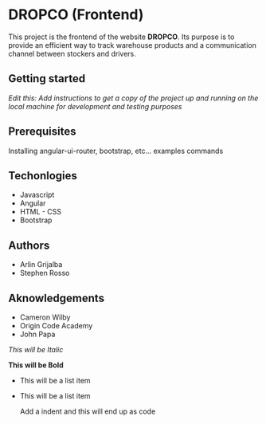 DROPCO (Frontend)
==============
This project is the frontend of the website **DROPCO**. Its purpose is to provide an efficient way to track warehouse products and a communication channel between stockers and drivers.

Getting started
--------------
*Edit this:*
*Add instructions to get a copy of the project up and running on the local machine for development and testing purposes*

Prerequisites
--------------
Installing angular-ui-router, bootstrap, etc...
  examples commands

Techonlogies
--------------
- Javascript
- Angular
- HTML - CSS
- Bootstrap

Authors
--------------
- Arlin Grijalba
- Stephen Rosso


Aknowledgements
--------------
- Cameron Wilby
- Origin Code Academy
- John Papa


*This will be Italic*

**This will be Bold**

- This will be a list item
- This will be a list item

    Add a indent and this will end up as code
